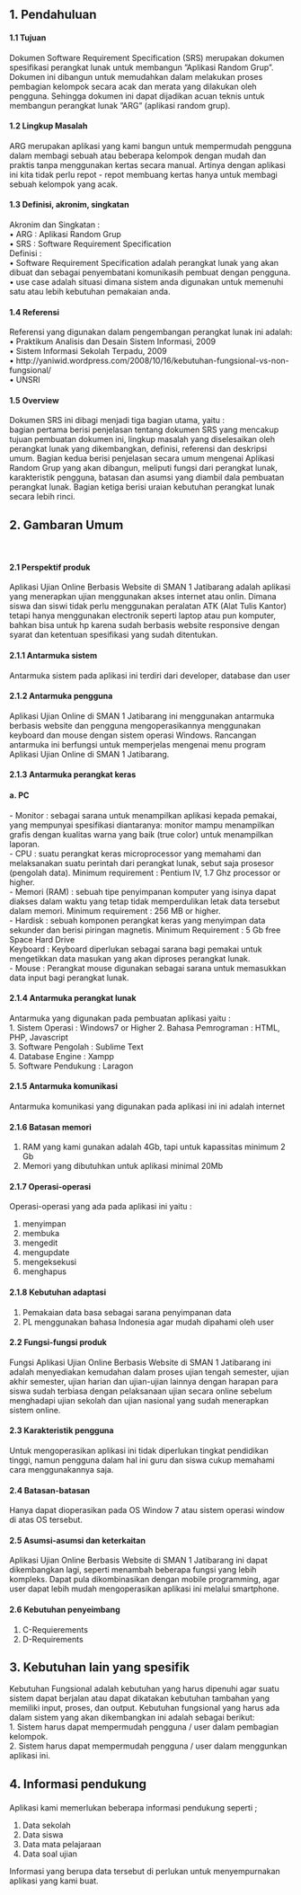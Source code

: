 <p><h2>1.	Pendahuluan</h2></p>
<p><h4>1.1	Tujuan</h4></p>
Dokumen Software Requirement Specification (SRS) merupakan dokumen spesifikasi perangkat lunak untuk membangun ”Aplikasi Random Grup”. Dokumen ini dibangun untuk memudahkan dalam melakukan proses pembagian kelompok secara acak dan merata yang dilakukan oleh pengguna. Sehingga dokumen ini dapat dijadikan acuan teknis untuk membangun perangkat lunak ”ARG” (aplikasi random grup).<br/>
<p><h4>1.2	Lingkup Masalah</h4></p>
ARG merupakan aplikasi yang kami bangun untuk mempermudah pengguna dalam 
membagi sebuah atau beberapa kelompok dengan mudah dan praktis tanpa menggunakan kertas secara manual. Artinya dengan aplikasi ini kita tidak perlu repot - repot membuang kertas hanya untuk membagi sebuah kelompok yang acak.<br/>
<p><h4>1.3	Definisi, akronim, singkatan</h4></p>
Akronim dan Singkatan :<br/>
•	ARG : Aplikasi Random Grup<br/>
•	SRS : Software Requirement Specification<br/>
Definisi :<br/>
•	Software Requirement Specification adalah perangkat lunak yang akan dibuat dan sebagai penyembatani komunikasih pembuat dengan pengguna.<br/>
•	use case adalah situasi dimana sistem anda digunakan untuk memenuhi satu atau lebih kebutuhan pemakaian anda.<br/>
<p><h4>1.4	Referensi</h4></p>
Referensi yang digunakan dalam pengembangan perangkat lunak ini adalah:<br/>
•	Praktikum Analisis dan Desain Sistem Informasi, 2009<br/>
•	Sistem Informasi Sekolah Terpadu, 2009<br/>
•	http://yaniwid.wordpress.com/2008/10/16/kebutuhan-fungsional-vs-non-fungsional/<br/>
•	UNSRI<br/>
<p><h4>1.5	Overview</h4></p>
Dokumen SRS ini dibagi menjadi tiga bagian utama, yaitu :<br/>
bagian pertama berisi penjelasan tentang dokumen SRS yang mencakup tujuan pembuatan dokumen ini, lingkup masalah yang diselesaikan oleh perangkat lunak yang dikembangkan, definisi, referensi dan deskripsi umum. Bagian kedua berisi penjelasan secara umum mengenai Aplikasi Random Grup yang akan dibangun, meliputi fungsi dari perangkat lunak, karakteristik pengguna, batasan dan asumsi yang diambil dala pembuatan perangkat lunak. Bagian ketiga berisi uraian kebutuhan perangkat lunak secara lebih rinci.<br/>

<h2>2. Gambaran Umum</h2><br>
<h4>2.1 Perspektif produk</h4>
<p>Aplikasi Ujian Online Berbasis Website di SMAN 1 Jatibarang adalah aplikasi yang menerapkan ujian menggunakan akses internet atau onlin. Dimana siswa dan siswi tidak perlu menggunakan peralatan ATK (Alat Tulis Kantor) tetapi hanya menggunakan electronik seperti laptop atau pun komputer, bahkan bisa untuk hp karena sudah berbasis website responsive dengan syarat dan ketentuan spesifikasi yang sudah ditentukan.</p>
<h4>2.1.1 Antarmuka sistem</h4>
<p>Antarmuka sistem pada aplikasi ini terdiri dari  developer, database dan user</p>
<h4>2.1.2 Antarmuka pengguna</h4>
<p>Aplikasi Ujian Online di SMAN 1 Jatibarang ini menggunakan antarmuka berbasis website dan pengguna mengoperasikannya menggunakan keyboard dan mouse dengan sistem operasi Windows. Rancangan antarmuka ini berfungsi untuk memperjelas mengenai menu program Aplikasi Ujian Online di SMAN 1 Jatibarang.</p>
<h4>2.1.3 Antarmuka perangkat keras</h4>
<h4>a. PC</h4>
- Monitor : sebagai sarana untuk menampilkan aplikasi kepada pemakai, yang mempunyai spesifikasi diantaranya: monitor mampu menampilkan grafis dengan kualitas warna yang baik (true color) untuk menampilkan laporan.<br>
- CPU : suatu perangkat keras microprocessor yang memahami dan melaksanakan suatu perintah dari perangkat lunak, sebut saja prosesor (pengolah data). Minimum requirement : Pentium IV, 1.7 Ghz processor or higher.<br>
- Memori (RAM) : sebuah tipe penyimpanan komputer yang isinya dapat diakses dalam waktu yang tetap tidak memperdulikan letak data tersebut dalam memori. Minimum requirement : 256 MB or higher.<br>
- Hardisk : sebuah komponen perangkat keras yang menyimpan data sekunder dan berisi piringan magnetis. Minimum Requirement : 5 Gb free Space Hard Drive<br>
Keyboard : Keyboard diperlukan sebagai sarana bagi pemakai untuk mengetikkan data masukan yang akan diproses perangkat lunak.<br>
- Mouse : Perangkat mouse digunakan sebagai sarana untuk memasukkan data input bagi perangkat lunak.
<h4>2.1.4 Antarmuka perangkat lunak</h4>
<p>Antarmuka yang digunakan pada pembuatan aplikasi yaitu : <br>
1. Sistem Operasi : Windows7 or Higher
2. Bahasa Pemrograman : HTML, PHP, Javascript<br>
3. Software Pengolah : Sublime Text<br>
4. Database Engine : Xampp<br>
5. Software Pendukung : Laragon</p>
<h4>2.1.5 Antarmuka komunikasi</h4>
<p>Antarmuka komunikasi yang digunakan pada aplikasi ini ini adalah internet</p>
<h4>2.1.6 Batasan memori</h4>
<ol>
	<li>RAM yang kami gunakan adalah 4Gb, tapi untuk kapassitas minimum 2 Gb</li>
	<li>Memori yang dibutuhkan untuk aplikasi minimal 20Mb</li>
</ol>
<h4>2.1.7 Operasi-operasi</h4>
<p>Operasi-operasi yang ada pada aplikasi ini yaitu :
<ol>
	<li>menyimpan</li>
	<li>membuka</li>
	<li>mengedit</li>
	<li>mengupdate</li>
	<li>mengeksekusi</li>
	<li>menghapus</li>
</ol></p>
<h4>2.1.8 Kebutuhan adaptasi</h4>
<ol>
	<li>Pemakaian data basa sebagai sarana penyimpanan data</li>
	<li>PL menggunakan bahasa Indonesia agar mudah dipahami oleh user</li>
</ol>
<h4>2.2 Fungsi-fungsi produk</h4>
<p>Fungsi Aplikasi Ujian Online Berbasis Website di SMAN 1 Jatibarang ini adalah menyediakan kemudahan dalam proses ujian tengah semester, ujian akhir semester, ujian harian dan ujian-ujian lainnya dengan harapan para siswa sudah terbiasa dengan pelaksanaan ujian secara online sebelum menghadapi ujian sekolah dan ujian nasional yang sudah menerapkan sistem online.</p>

<h4>2.3 Karakteristik pengguna</h4>
<p>Untuk mengoperasikan aplikasi ini tidak diperlukan tingkat pendidikan tinggi, namun pengguna dalam hal ini guru dan siswa cukup memahami cara menggunakannya saja.</p>

<h4>2.4 Batasan-batasan</h4>
<p>Hanya dapat dioperasikan pada OS Window 7 atau sistem operasi window di atas OS tersebut.</p>

<h4>2.5 Asumsi-asumsi dan keterkaitan</h4>
<p>Aplikasi Ujian Online Berbasis Website di SMAN 1 Jatibarang ini dapat dikembangkan lagi, seperti menambah beberapa fungsi yang lebih kompleks. Dapat pula dikombinasikan dengan mobile programming, agar user dapat lebih mudah mengoperasikan aplikasi ini melalui smartphone.</p>

<h4>2.6 Kebutuhan penyeimbang</h4>
<ol>
	<li>C-Requierements</li>
	<li>D-Requirements</li>
</ol>

<p><h2>3.	Kebutuhan lain yang spesifik</h2></p>
Kebutuhan Fungsional adalah kebutuhan yang harus dipenuhi agar suatu sistem dapat berjalan atau dapat dikatakan kebutuhan tambahan yang memiliki input, proses, dan output. Kebutuhan fungsional yang harus ada dalam sistem yang akan dikembangkan ini adalah sebagai berikut:<br/>
1.	Sistem harus dapat mempermudah pengguna / user dalam pembagian kelompok.<br/>
2.	Sistem harus dapat mempermudah pengguna / user dalam menggunkan aplikasi ini.<br/>

<h2><p>4. Informasi pendukung</p></h2>
 Aplikasi kami memerlukan beberapa informasi pendukung seperti ;
 <ol>
 	<li>Data sekolah</li>
 	<li>Data siswa</li>
 	<lI>Data mata pelajaraan</lI>
 	<li>Data soal ujian</li>
 </ol>
 Informasi yang berupa data tersebut di perlukan untuk menyempurnakan aplikasi yang kami buat.